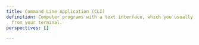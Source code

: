 ```yaml
---
title: Command Line Application (CLI)
definition: Computer programs with a text interface, which you usually run directly
  from your terminal.
perspectives: []

---
```

